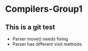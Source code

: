 # Compilers-Group1

## This is a git test

- Parser move() needs fixing
- Parser has different visit methods.